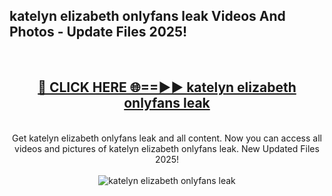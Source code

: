 <h2>katelyn elizabeth onlyfans leak Videos And Photos - Update Files 2025!</h2>
<br>
<div align="center">
<h2><a href="https://top-ai-tools.click/QrbHav" rel="nofollow">🔴 CLICK HERE 🌐==►► katelyn elizabeth onlyfans leak</a></h2>
<br>
Get katelyn elizabeth onlyfans leak and all content. Now you can access all videos and pictures of katelyn elizabeth onlyfans leak. New Updated Files 2025!
<br>
<br>
<a href="https://top-ai-tools.click/QrbHav" rel="nofollow" data-target="animated-image.originalLink"><img src="https://i.ibb.co.com/WyWwxjT/player-gif2.gif" alt="katelyn elizabeth onlyfans leak" style="max-width: 100%; display: inline-block;" data-target="animated-image.originalImage"></a>
</div>
<br>
